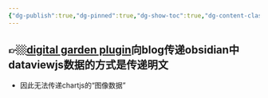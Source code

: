 ```yaml
---
{"dg-publish":true,"dg-pinned":true,"dg-show-toc":true,"dg-content-classes":true,"dg-note-icon":true,"tags":["dg-publish"],"sticker":"emoji//1f469-200d-1f4bb","permalink":"/审核/digital garden相关/digital garden plugin相关/","pinned":true,"contentClasses":"","dgShowToc":true,"dgPassFrontmatter":true,"noteIcon":true,"created":"2024-10-11T10:12:49.141+08:00","updated":"2024-10-11T10:28:19.404+08:00"}
---
```



👉🏼[digital garden plugin](https://github.com/oleeskild/obsidian-digital-garden)向blog传递obsidian中dataviewjs数据的方式是传递明文
---
- 因此无法传递chartjs的“图像数据”
